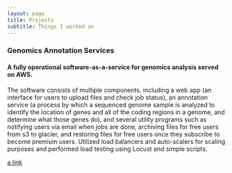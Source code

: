 ```yaml
---
layout: page
title: Projects
subtitle: Things I worked on
---
```


### Genomics Annotation Services

#### A fully operational software-as-a-service for genomics analysis served on AWS. 

The software consists of multiple components, including a web app (an interface for users to upload files and check job status), an annotation service (a process by which a sequenced genome sample is analyzed to identify the location of genes and all of the coding regions in a genome, and determine what those genes do), and several utility programs such as notifying users via email when jobs are done, archiving files for free users from s3 to glacier, and restoring files for free users once they subscribe to become premium users. Utilized load balancers and auto-scalers for scaling purposes and performed load testing using Locust and simple scripts. 

[a link](https://www.youtube.com/watch?v=k2kOfwSWX8w)
